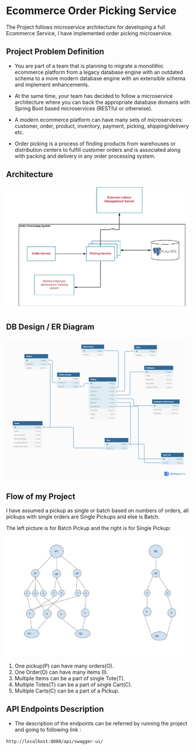 # Ecommerce Order Picking Service
The Project follows microservice architecture for developing a full Ecommerce Service, I have implemented order picking 
microservice.


## Project Problem Definition 

- You are part of a team that is planning to migrate a monolithic ecommerce platform from a legacy
database engine with an outdated schema to a more modern database engine
with an extensible schema and implement enhancements.

- At the same time, your team has decided to follow a microservice architecture where you can back the appropriate database domains with
Spring Boot based microservices (RESTful or otherwise).
  

- A modern ecommerce platform can have many sets of microservices: customer, order, product, inventory, payment, picking, shipping/delivery etc.

- Order picking is a process of finding products from warehouses or distribution centers to fulfill
customer orders and is associated along with packing and delivery in any order processing system.
  
## Architecture 

![Architecture](architecture.JPG)


## DB Design / ER Diagram 

![DB Schema](db%20Schema.png)


## Flow of my Project 

I have assumed a pickup as single or batch based on numbers of orders, all pickups with single orders are 
Single Pickups and else is Batch.

The left picture is for Batch Pickup and the right is for Single Pickup:

![Flow](flow.JPG)

1. One pickup(P) can have many orders(O).
2. One Order(O) can have many items (I).
3. Multiple Items can be a part of single Tote(T).
4. Multiple Totes(T) can be a part of single Cart(C).
5. Multiple Carts(C) can be a part of a Pickup.


## API Endpoints Description 
- The description of the endpoints can be referred by running the project and going to following link :
    
```http://localhost:8080/api/swagger-ui/```

